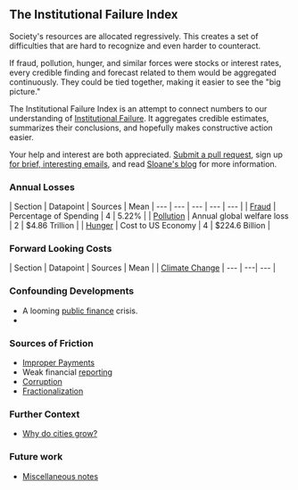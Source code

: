 ## The Institutional Failure Index

Society's resources are allocated regressively. This creates a set of difficulties that are hard to recognize and even harder to counteract.

If fraud, pollution, hunger, and similar forces were stocks or interest rates, every credible finding and forecast related to them would be aggregated continuously. They could be tied together, making it easier to see the "big picture."

The Institutional Failure Index is an attempt to connect numbers to our understanding of [Institutional Failure](institutionalfailure.md). It aggregates credible estimates, summarizes their conclusions, and hopefully makes constructive action easier. 

Your help and interest are both appreciated. [Submit a pull request](https://github.com/srvo/failure/pulls), sign up [for brief, interesting emails](http://eepurl.com/c-hM25), and read [Sloane's blog](http://srvo.org/) for more information. 

### Annual Losses

| Section | Datapoint | Sources | Mean 
| --- | --- | --- | --- | --- |
| [Fraud](fraud.md) | Percentage of Spending | 4 | 5.22% |
| [Pollution](pollution.md) | Annual global welfare loss | 2 | $4.86 Trillion |
| [Hunger](hunger.md) | Cost to US Economy | 4 | $224.6 Billion |

### Forward Looking Costs

| Section | Datapoint | Sources | Mean |
| [Climate Change](climate.md) | --- | ---| --- |

### Confounding Developments

* A looming [public finance](publicfinance.md) crisis.
*    

### Sources of Friction

* [Improper Payments](improper.md)
* Weak financial [reporting](reporting.md)
* [Corruption](corruption.md)
* [Fractionalization](fractionalization.md)

### Further Context 

* [Why do cities grow?](growth.md)

### Future work

* [Miscellaneous notes](misc.md)

